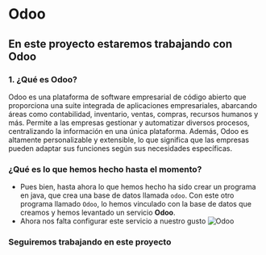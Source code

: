 # Odoo

## En este proyecto estaremos trabajando con Odoo

### 1. ¿Qué es Odoo?

Odoo es una plataforma de software empresarial de código abierto que 
proporciona una suite integrada de aplicaciones empresariales, abarcando áreas
como contabilidad, inventario, ventas, compras, recursos humanos y más. 
Permite a las empresas gestionar y automatizar diversos procesos, centralizando 
la información en una única plataforma. Además, Odoo es altamente personalizable 
y extensible, lo que significa que las 
empresas pueden adaptar sus funciones según sus necesidades específicas.

### ¿Qué es lo que hemos hecho hasta el momento?
+ Pues bien, hasta ahora lo que hemos hecho ha sido crear un programa en java, que crea
una base de datos llamada `odoo`. Con este otro programa llamado `Odoo`, lo hemos vinculado con la base 
de datos que creamos y hemos levantado un servicio **Odoo**.
+ Ahora nos falta configurar este servicio a nuestro gusto
  ![Odoo](/home/postgres/Escritorio/OdooWork.png)

### Seguiremos trabajando en este proyecto